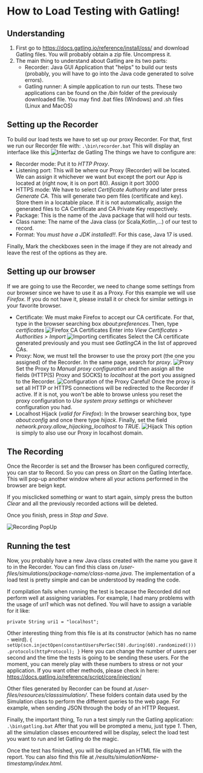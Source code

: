 # How to Load Testing with Gatling!

## Understanding
1. First go to https://docs.gatling.io/reference/install/oss/ and download Gatling
   files. You will probably obtain a zip file. Uncompress it.
2. The main thing to understand about Gatling are its two parts:
   - Recorder: Java GUI Application that "helps" to build our tests (probably, you will
    have to go into the Java code generated to solve errors).
   - Gatling runner: A simple application to run our tests.
   These two applications can be found on the */bin* folder of the previously downloaded
   file. You may find .bat files (Windows) and .sh files (Linux and MacOS)

## Setting up the Recorder
To build our load tests we have to set up our proxy Recorder. For that, first we run our
Recorder file with:
``
.\bin\recorder.bat
``
This will display an interface like this
![Interfaz de Gatling](gatling.png)
The things we have to configure are:
- Recorder mode: Put it to *HTTP Proxy*.
- Listening port: This will be where our Proxy (Recorder) will be located. We can assign it whichever
                  we want but except the port our App is located at (right now, it is on port 80).
                  Assign it port 3000
- HTTPS mode: We have to select *Certificate Authority* and later press *Generate CA*. This will
              generate two pem files (certificate and key). Store them in a locatable place.
              If it is not automatically, assign the generated files to CA Certificate and CA Private
              Key respectively.
- Package: This is the name of the Java package that will hold our tests.
- Class name: The name of the Java class (or Scala,Kotlin,...) of our test to record.
- Format: You *must have a JDK installed!!*. For this case, Java 17 is used.

Finally, Mark the checkboxes seen in the image if they are not already and leave the rest of the
options as they are.

## Setting up our browser

If we are going to use the Recorder, we need to change some settings from our browser
since we have to use it as a Proxy. For this example we will use *Firefox*. If you do
not have it, please install it or check for similar settings in your favorite browser.

- Certificate: We must make Firefox to accept our CA certificate. For that, type in the
               browser searching box *about:preferences*. Then, type *certificates*
               ![Firefox CA Certificates](certificates.png)
               Enter into *View Certificates > Authorities > Import*
               ![Importing certificates](certsimport.png)
               Select the CA certificate generated previously and you must see *GatlingCA*
               in the list of approved CAs.
- Proxy: Now, we must tell the browser to use the proxy port (the one you assigned) of the
         Recorder. In the same page, search for *proxy*.
        ![Proxy](proxy.png)
        Set the Proxy to *Manual proxy configuration* and then assign all the fields
        (HTTP(S) Proxy and SOCKS) to *localhost* at the port you assigned to the Recorder.
        ![Configuration of the Proxy](proxyConf.png)
        Careful! Once the proxy is set all HTTP or HTTPS connections will be redirected to
        the Recorder if active. If it is not, you won't be able to browse unless you reset
        the proxy configuration to *Use system proxy settings* or whichever configuration
        you had.
- Localhost Hijack (*valid for Firefox*): In the browser searching box, type *about:config*
                                          and once there type *hijack*. Finally, set the field
                                          *network.proxy.allow_hijacking_localhost* to *TRUE*.
                                          ![Hijack](hijack.png)
                                          This option is simply to also use our Proxy in localhost
                                          domain.

## The Recording

Once the Recorder is set and the Browser has been configured correctly, you can star to Record. So
you can press on *Start* on the Gatling Interface. This will pop-up another window where all your actions
performed in the browser are beign kept.

If you misclicked something or want to start again, simply press the button *Clear* and all the previously
recorded actions will be deleted.

Once you finish, press in *Stop and Save*.

![Recording PopUp](recording.png)

## Running the test

Now, you probably have a new Java class created with the name you gave it to in the Recorder. You
can find this class on */user-files/simulations/package-name/class-name.java*. The implementation
of a load test is pretty simple and can be understood by reading the code.

If compilation fails when running the test is because the Recorded did not perform well at assigning
variables. For example, I had many problems with the usage of *uri1* which was not defined. You will
have to assign a variable for it like:

``
private String uri1 = "localhost";
``

Other interesting thing from this file is at its constructor (which has no name - weird).
``
{
    setUp(scn.injectOpen(constantUsersPerSec(50).during(60).randomized())).protocols(httpProtocol);
}
``
Here you can change the number of users per second and the time the tests is going to be sending
these users. For the moment, you can merely play with these numbers to stress or not your application.
If you want other methods, please check in here: https://docs.gatling.io/reference/script/core/injection/

Other files generated by Recorder can be found at */user-files/resources/classsimulation/*. These folders
contain data used by the Simulation class to perform the different queries to the web page. For
example, when sending JSON through the body of an HTTP Request.

Finally, the important thing, To run a test simply run the Gatling application:
``
.\bin\gatling.bat
``
After that you will be prompted a menu, just type *1*. Then, all the simulation classes encountered
will be display, select the load test you want to run and let Gatling do the magic.

Once the test has finished, you will be displayed an HTML file with the report. You can also find this
file at */results/simulationName-timestamp/index.html*.
        